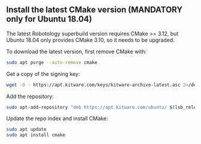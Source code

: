 ## Install the latest CMake version (MANDATORY only for Ubuntu 18.04)
The latest Robotology superbuild version requires CMake >= 3.12, but Ubuntu 18.04 only provides CMake 3.10, so it needs to be upgraded.

To download the latest version, first remove CMake with:

```bash
sudo apt purge --auto-remove cmake
```

Get a copy of the signing key:

```bash
wget -O - https://apt.kitware.com/keys/kitware-archive-latest.asc 2>/dev/null | gpg --dearmor - | sudo tee /etc/apt/trusted.gpg.d/kitware.gpg >/dev/null
```

Add the repository:

```bash
sudo apt-add-repository "deb https://apt.kitware.com/ubuntu/ $(lsb_release -cs) main"
```

Update the repo index and install CMake:

```bash
sudo apt update
sudo apt install cmake
```
